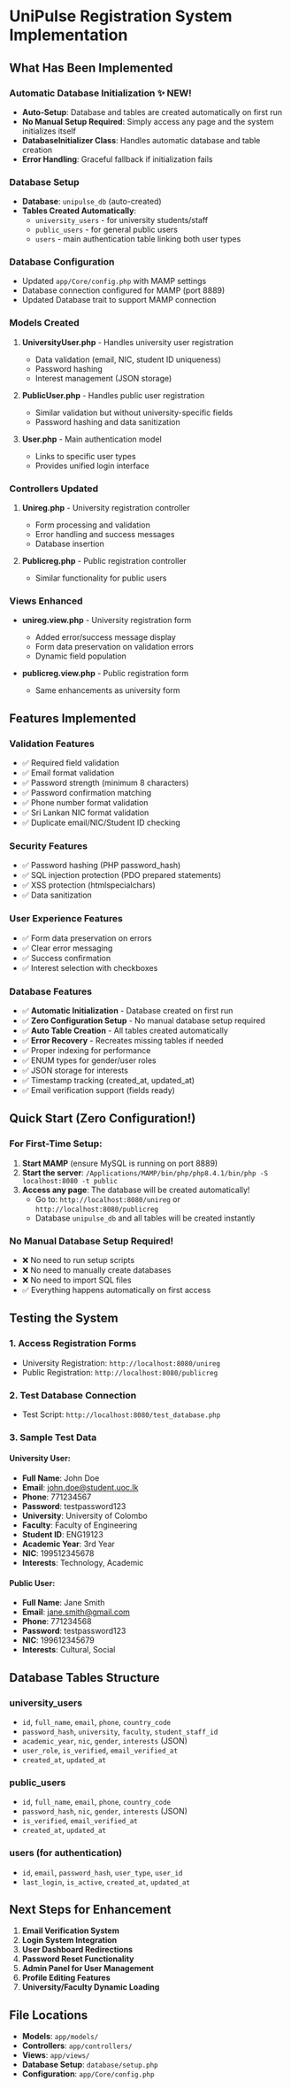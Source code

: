 # UniPulse Registration System Implementation

## What Has Been Implemented

### Automatic Database Initialization ✨ NEW!
- **Auto-Setup**: Database and tables are created automatically on first run
- **No Manual Setup Required**: Simply access any page and the system initializes itself
- **DatabaseInitializer Class**: Handles automatic database and table creation
- **Error Handling**: Graceful fallback if initialization fails

### Database Setup
- **Database**: `unipulse_db` (auto-created)
- **Tables Created Automatically**:
  - `university_users` - for university students/staff
  - `public_users` - for general public users
  - `users` - main authentication table linking both user types

### Database Configuration
- Updated `app/Core/config.php` with MAMP settings
- Database connection configured for MAMP (port 8889)
- Updated Database trait to support MAMP connection

### Models Created
1. **UniversityUser.php** - Handles university user registration
   - Data validation (email, NIC, student ID uniqueness)
   - Password hashing
   - Interest management (JSON storage)
   
2. **PublicUser.php** - Handles public user registration
   - Similar validation but without university-specific fields
   - Password hashing and data sanitization
   
3. **User.php** - Main authentication model
   - Links to specific user types
   - Provides unified login interface

### Controllers Updated
1. **Unireg.php** - University registration controller
   - Form processing and validation
   - Error handling and success messages
   - Database insertion
   
2. **Publicreg.php** - Public registration controller
   - Similar functionality for public users

### Views Enhanced
- **unireg.view.php** - University registration form
  - Added error/success message display
  - Form data preservation on validation errors
  - Dynamic field population
  
- **publicreg.view.php** - Public registration form
  - Same enhancements as university form

## Features Implemented

### Validation Features
- ✅ Required field validation
- ✅ Email format validation
- ✅ Password strength (minimum 8 characters)
- ✅ Password confirmation matching
- ✅ Phone number format validation
- ✅ Sri Lankan NIC format validation
- ✅ Duplicate email/NIC/Student ID checking

### Security Features
- ✅ Password hashing (PHP password_hash)
- ✅ SQL injection protection (PDO prepared statements)
- ✅ XSS protection (htmlspecialchars)
- ✅ Data sanitization

### User Experience Features
- ✅ Form data preservation on errors
- ✅ Clear error messaging
- ✅ Success confirmation
- ✅ Interest selection with checkboxes

### Database Features
- ✅ **Automatic Initialization** - Database created on first run
- ✅ **Zero Configuration Setup** - No manual database setup required
- ✅ **Auto Table Creation** - All tables created automatically
- ✅ **Error Recovery** - Recreates missing tables if needed
- ✅ Proper indexing for performance
- ✅ ENUM types for gender/user roles
- ✅ JSON storage for interests
- ✅ Timestamp tracking (created_at, updated_at)
- ✅ Email verification support (fields ready)

## Quick Start (Zero Configuration!)

### For First-Time Setup:
1. **Start MAMP** (ensure MySQL is running on port 8889)
2. **Start the server**: `/Applications/MAMP/bin/php/php8.4.1/bin/php -S localhost:8080 -t public`
3. **Access any page**: The database will be created automatically!
   - Go to: `http://localhost:8080/unireg` or `http://localhost:8080/publicreg`
   - Database `unipulse_db` and all tables will be created instantly

### No Manual Database Setup Required!
- ❌ No need to run setup scripts
- ❌ No need to manually create databases  
- ❌ No need to import SQL files
- ✅ Everything happens automatically on first access

## Testing the System

### 1. Access Registration Forms
- University Registration: `http://localhost:8080/unireg`
- Public Registration: `http://localhost:8080/publicreg`

### 2. Test Database Connection
- Test Script: `http://localhost:8080/test_database.php`

### 3. Sample Test Data

#### University User:
- **Full Name**: John Doe
- **Email**: john.doe@student.uoc.lk
- **Phone**: 771234567
- **Password**: testpassword123
- **University**: University of Colombo
- **Faculty**: Faculty of Engineering
- **Student ID**: ENG19123
- **Academic Year**: 3rd Year
- **NIC**: 199512345678
- **Interests**: Technology, Academic

#### Public User:
- **Full Name**: Jane Smith
- **Email**: jane.smith@gmail.com
- **Phone**: 771234568
- **Password**: testpassword123
- **NIC**: 199612345679
- **Interests**: Cultural, Social

## Database Tables Structure

### university_users
- `id`, `full_name`, `email`, `phone`, `country_code`
- `password_hash`, `university`, `faculty`, `student_staff_id`
- `academic_year`, `nic`, `gender`, `interests` (JSON)
- `user_role`, `is_verified`, `email_verified_at`
- `created_at`, `updated_at`

### public_users
- `id`, `full_name`, `email`, `phone`, `country_code`
- `password_hash`, `nic`, `gender`, `interests` (JSON)
- `is_verified`, `email_verified_at`
- `created_at`, `updated_at`

### users (for authentication)
- `id`, `email`, `password_hash`, `user_type`, `user_id`
- `last_login`, `is_active`, `created_at`, `updated_at`

## Next Steps for Enhancement

1. **Email Verification System**
2. **Login System Integration**
3. **User Dashboard Redirections**
4. **Password Reset Functionality**
5. **Admin Panel for User Management**
6. **Profile Editing Features**
7. **University/Faculty Dynamic Loading**

## File Locations

- **Models**: `app/models/`
- **Controllers**: `app/controllers/`
- **Views**: `app/views/`
- **Database Setup**: `database/setup.php`
- **Configuration**: `app/Core/config.php`
